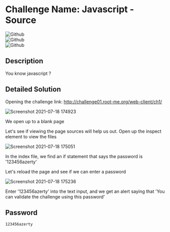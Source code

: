 # Challenge Name: Javascript - Source

![Github](https://img.shields.io/badge/date-18.07.2021-brightgreen)  
![Github](https://img.shields.io/badge/category-Web-blueviolet)  
![Github](https://img.shields.io/badge/value-5-blue)  

## Description
You know javascript ?

## Detailed Solution
Opening the challenge link: http://challenge01.root-me.org/web-client/ch1/

![Screenshot 2021-07-18 174923](https://user-images.githubusercontent.com/79667858/126083106-336eeb8b-5832-41ef-b1ed-d7534571c632.jpg)

We open up to a blank page 

Let's see if viewing the page sources will help us out. Open up the inspect element to view the files

![Screenshot 2021-07-18 175051](https://user-images.githubusercontent.com/79667858/126083153-8d9de17c-d32e-4e1c-99a6-47a9218eb630.jpg)

In the index file, we find an if statement that says the password is '123456azerty'

Let's reload the page and see if we can enter a password

![Screenshot 2021-07-18 175236](https://user-images.githubusercontent.com/79667858/126083209-bc0aea1b-bba5-4d7e-85f1-b92e4cec5354.jpg)

Enter '123456azerty' into the text input, and we get an alert saying that 'You can validate the challenge using this password'

## Password

```
123456azerty
```
